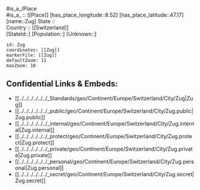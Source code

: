 ﻿---
location: [47.17,8.52] 
mapzoom: [7,12] 
mapmarker: city 
type: City
tags:
- geo/City


SpocWebEntityId: 35854
isDeleted: false
confidential: public

---
#is_a_/Place  
#is_a_ :: [[Place]] 
[has_place_longitude::8.52] 
[has_place_latitude::47.17] 
[name::Zug] 
State ::  
Country :: [[Switzerland]]  
[StateId::] 
[Population::] 
[Unknown::] 


```leaflet
id: Zug
coordinates: [[Zug]] 
markerFile: [[Zug]] 
defaultZoom: 11 
maxZoom: 18
```


## Confidential Links & Embeds: 
- [[../../../../../../_Standards/geo/Continent/Europe/Switzerland/City/Zug|Zug]] 
- [[../../../../../../_public/geo/Continent/Europe/Switzerland/City/Zug.public|Zug.public]] 
- [[../../../../../../_internal/geo/Continent/Europe/Switzerland/City/Zug.internal|Zug.internal]] 
- [[../../../../../../_protect/geo/Continent/Europe/Switzerland/City/Zug.protect|Zug.protect]] 
- [[../../../../../../_private/geo/Continent/Europe/Switzerland/City/Zug.private|Zug.private]] 
- [[../../../../../../_personal/geo/Continent/Europe/Switzerland/City/Zug.personal|Zug.personal]] 
- [[../../../../../../_secret/geo/Continent/Europe/Switzerland/City/Zug.secret|Zug.secret]] 
